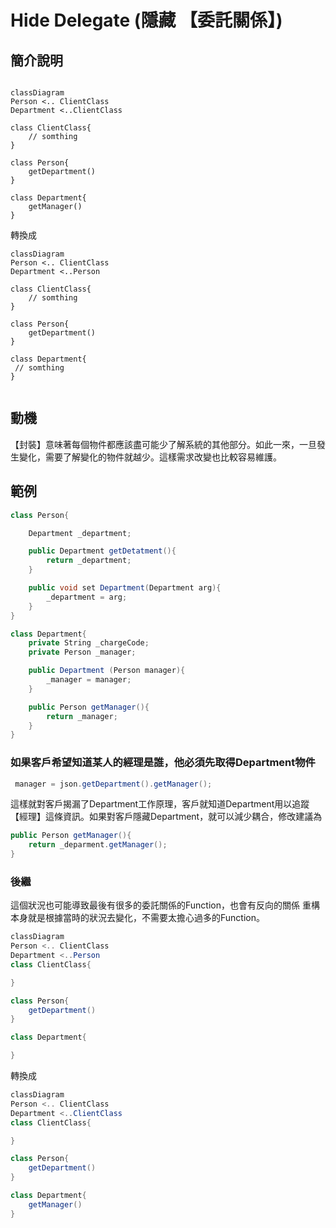 # Hide Delegate (隱藏 【委託關係】)

## 簡介說明

``` mermaid

classDiagram
Person <.. ClientClass
Department <..ClientClass

class ClientClass{
    // somthing
}

class Person{
    getDepartment()
}

class Department{
    getManager()
}

```

轉換成

``` mermaid
classDiagram
Person <.. ClientClass
Department <..Person

class ClientClass{
    // somthing
}

class Person{
    getDepartment()
}

class Department{
 // somthing
}


```

## 動機

【封裝】意味著每個物件都應該盡可能少了解系統的其他部分。如此一來，一旦發生變化，需要了解變化的物件就越少。這樣需求改變也比較容易維護。


## 範例

``` cs
class Person{

    Department _department;

    public Department getDetatment(){
        return _department;
    }

    public void set Department(Department arg){
        _department = arg;
    }
}

class Department{
    private String _chargeCode;
    private Person _manager;

    public Department (Person manager){
        _manager = manager;
    }

    public Person getManager(){
        return _manager;
    }
}
```

### 如果客戶希望知道某人的經理是誰，他必須先取得Department物件

``` cs
 manager = json.getDepartment().getManager();
```

這樣就對客戶揭漏了Department工作原理，客戶就知道Department用以追蹤【經理】這條資訊。如果對客戶隱藏Department，就可以減少耦合，修改建議為

```cs
public Person getManager(){
    return _deparment.getManager();
}
```

### 後繼

這個狀況也可能導致最後有很多的委託關係的Function，也會有反向的關係
重構本身就是根據當時的狀況去變化，不需要太擔心過多的Function。

``` cs
classDiagram
Person <.. ClientClass
Department <..Person
class ClientClass{

}

class Person{
    getDepartment()
}

class Department{

}

```

轉換成

``` cs
classDiagram
Person <.. ClientClass
Department <..ClientClass
class ClientClass{

}

class Person{
    getDepartment()
}

class Department{
    getManager()
}

```
